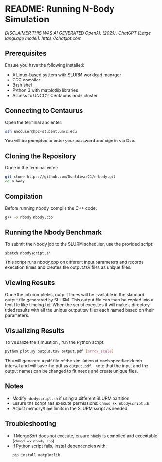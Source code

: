 # README: Running N-Body Simulation
*DISCLAIMER THIS WAS AI GENERATED OpenAI. (2025). ChatGPT [Large language model]. https://chatgpt.com*

## Prerequisites
Ensure you have the following installed:
- A Linux-based system with SLURM workload manager
- GCC compiler
- Bash shell
- Python 3 with matplotlib libraries
- Access to UNCC's Centaurus node cluster

## Connecting to Centaurus
Open the terminal and enter:
```sh
ssh unccuser@hpc-student.uncc.edu
```
You will be prompted to enter your password and sign in via Duo. 

## Cloning the Repository
Once in the terminal enter:
```sh
git clone https://github.com/Dsaldivar21/n-body.git
cd n-body
```
## Compilation
Before running nbody, compile the C++ code:
```sh
g++ -o nbody nbody.cpp
```

## Running the Nbody Benchmark
To submit the Nbody job to the SLURM scheduler, use the provided script:
```sh
sbatch nbodyscript.sh
```
This script runs nbody.cpp on different input parameters and records execution times and creates the output.tsv files as unique files.

## Viewing Results
Once the job completes, output times will be available in the standard output file generated by SLURM. This output file can then be copied into
a text file like timelog.txt.
When the script executes it will make a directory titled results with all the unique output.tsv files each named based on their parameters.

## Visualizing Results
To visualize the simulation , run the Python script:
```sh
python plot.py output.tsv output.pdf [arrow_scale]
```
This will generate a pdf file of the simulation at each specified dumb interval and will save the pdf as  `output.pdf`.
-note that the input and the output names can be changed to fit needs and create unique files.

## Notes
- Modify `nbodyscript.sh` if using a different SLURM partition.
- Ensure the script has execute permissions: `chmod +x nbodyscript.sh`.
- Adjust memory/time limits in the SLURM script as needed.

## Troubleshooting
- If MergeSort does not execute, ensure `nbody` is compiled and executable (`chmod +x nbody.cpp`).
- If Python script fails, install dependencies with:
  ```sh
  pip install matplotlib
